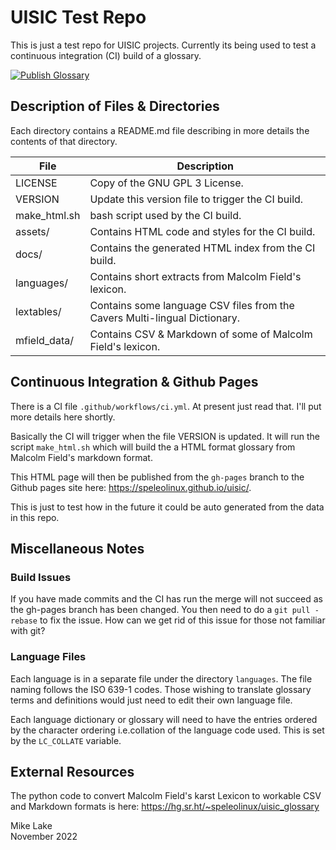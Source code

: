 # UISIC Test Repo

This is just a test repo for UISIC projects. Currently its being used to test a
continuous integration (CI) build of a glossary.

[![Publish Glossary](https://github.com/speleolinux/uisic/actions/workflows/ci.yml/badge.svg)](https://github.com/speleolinux/uisic/actions/)
&nbsp; &nbsp; 
<!--
![Github Pages](https://github.com/speleolinux/uisic/actions/workflows/ci.yml/badge.svg?branch=gh-pages)
-->

## Description of Files & Directories

Each directory contains a README.md file describing in more details the
contents of that directory.

| File                  | Description |
| ----                  | ----------- |
| LICENSE               | Copy of the GNU GPL 3 License.                            |
| VERSION               | Update this version file to trigger the CI build.         |
| make_html.sh          | bash script used by the CI build.                         |
| assets/               | Contains HTML code and styles for the CI build.           |
| docs/                 | Contains the generated HTML index from the CI build.      |
| languages/            | Contains short extracts from Malcolm Field's lexicon.     |
| lextables/            | Contains some language CSV files from the Cavers Multi-lingual Dictionary. |
| mfield_data/          | Contains CSV & Markdown of some of Malcolm Field's lexicon. | 

## Continuous Integration & Github Pages

There is a CI file `.github/workflows/ci.yml`. At present just read that.
I'll put more details here shortly. 

Basically the CI will trigger when the file VERSION is updated. It will run the
script `make_html.sh` which will build the a HTML format glossary from Malcolm
Field's markdown format.

This HTML page will then be published from the  `gh-pages` branch to the Github
pages site here: <https://speleolinux.github.io/uisic/>.

This is just to test how in the future it could be auto generated from
the data in this repo.

## Miscellaneous Notes

### Build Issues

If you have made commits and the CI has run the merge will not succeed 
as the gh-pages branch has been changed. You then need to do a `git pull -rebase`
to fix the issue. How can we get rid of this issue for those not familiar with git?

### Language Files

Each language is in a separate file under the directory `languages`. The file
naming follows the ISO 639-1 codes. Those wishing to translate glossary terms
and definitions would just need to edit their own language file.

Each language dictionary or glossary will need to have the entries ordered by
the character ordering i.e.collation of the language code used. This is set by
the `LC_COLLATE` variable.

## External Resources

The python code to convert Malcolm Field's karst Lexicon to workable CSV and
Markdown formats is here: <https://hg.sr.ht/~speleolinux/uisic_glossary>

Mike Lake    
November 2022

